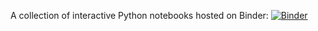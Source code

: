 A collection of interactive Python notebooks hosted on Binder:
[![Binder](https://mybinder.org/badge_logo.svg)](https://mybinder.org/v2/gh/sphynx/shared-notebooks/master)
